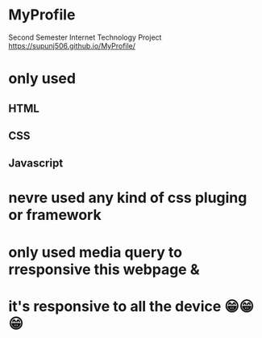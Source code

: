 # MyProfile
Second Semester Internet Technology Project
https://supunj506.github.io/MyProfile/
# only used 
## HTML
## CSS
## Javascript
# nevre used any kind of css pluging or framework
# only used media query to rresponsive this webpage &
# it's responsive to all the device 😁😁😁

